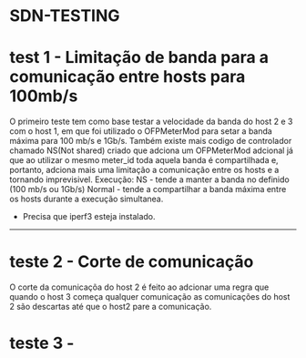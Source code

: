 # SDN-TESTING

# test 1 - Limitação de banda para a comunicação entre hosts para 100mb/s
  O primeiro teste tem como base testar a velocidade da banda do host 2 e 3 com o host 1, em que foi utilizado  o OFPMeterMod para setar a banda máxima para 100 mb/s e 1Gb/s. Também existe mais codigo de controlador chamado NS(Not shared) criado que adciona um OFPMeterMod adcional já que ao utilizar o mesmo meter_id toda aquela banda é compartilhada e, portanto, adciona mais uma limitação a comunicação entre os hosts e a tornando imprevisivel.
  Execução:
    NS - tende a manter a banda no definido (100 mb/s ou 1Gb/s)
    Normal - tende a compartilhar a banda máxima entre os hosts durante a execução simultanea.
  * Precisa que iperf3 esteja instalado.
  ***
# teste 2 - Corte de comunicação 
 O corte da comunicaçõa do host 2 é feito ao adcionar uma regra que quando o host 3 começa qualquer comunicação as comunicações do host 2 são descartas até que o host2 pare a comunicação.

# teste 3 -

